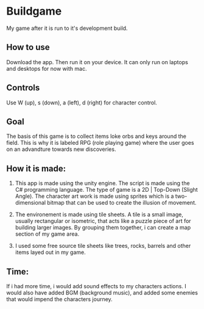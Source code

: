 # Buildgame
My game after it is run to it's development build. 

## How to use

Download the app. Then run it on your device. It can only run on laptops and desktops for now with mac. 

## Controls

Use W (up), s (down), a (left), d (right) for character control. 

## Goal

The basis of this game is to collect items loke orbs and keys around the field. This is why it is labeled RPG (role playing game) where the user goes on an advandture towards new discoveries. 

## How it is made: 

1. This app is made using the unity engine. The script is made using the C# programming language. The type of game is a 2D | Top-Down (Slight Angle). The character art work is made using sprites which is a two-dimensional bitmap that can be used to create the illusion of movement. 

2. The environement is made using tile sheets. A tile is a small image, usually rectangular or isometric, that acts like a puzzle piece of art for building larger images. By grouping them together, i can create a map section of my game area. 

3. I used some free source tile sheets like trees, rocks, barrels and other items layed out in my game. 

## Time: 

If i had more time, i would add sound effects to my characters actions. I would also have added BGM (background music), and added some enemies that would impend the characters journey. 

